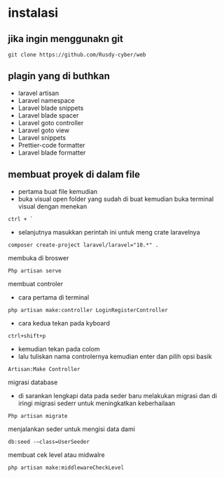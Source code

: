 # instalasi
## jika ingin menggunakn git
```
git clone https://github.com/Rusdy-cyber/web
```
## plagin yang di buthkan
- laravel artisan
- Laravel namespace
- Laravel blade snippets
- Laravel blade spacer
- Laravel goto controller
- Laravel goto view
- Laravel snippets
- Prettier-code formatter
- Laravel blade formatter
## membuat proyek di dalam file 
- pertama buat file kemudian
- buka visual open folder yang sudah di buat kemudian buka terminal visual dengan menekan
```
ctrl + `
```
- selanjutnya masukkan perintah ini untuk meng crate laravelnya
```
composer create-project laravel/laravel="10.*" .
```
membuka di broswer
```
Php artisan serve
```
membuat controler
- cara pertama di terminal
```
php artisan make:controller LoginRegisterController
```
- cara kedua tekan pada kyboard
```
ctrl+shift+p
```
- kemudian tekan pada colom
- lalu tuliskan nama controlernya kemudian enter dan pilih opsi basik
```
Artisan:Make Controller
```
migrasi database
- di sarankan lengkapi data pada seder baru melakukan migrasi dan di iringi migrasi sederr untuk meningkatkan keberhailaan
```
Php artisan migrate
```
menjalankan seder untuk mengisi data dami
```
db:seed -–class=UserSeeder
```
membuat cek level atau midwalre
```
php artisan make:middlewareCheckLevel
```
